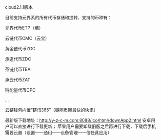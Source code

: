 cloud2.1.1版本

目前支持元界系的所有代币存储和提转，支持的币种有：

元界代币ETP（熵）

云链代币CMC（云宝）

黄金链代币ZGC

承道代币ZDC

茶链代币TEA

承云代币ZAT

链能量代币CPC

...

云链钱包内置“链讯365”（链圈币圈最快的快讯）

最新版下载地址：http://y-z-c-m.com:8088/ico/html/downApp2.html
安卓用户可以直接进行下载更新；
苹果用户需要卸载旧版之后再进行下载，下载后手机需要设置（设置——通用——设备管理——信任此应用）
